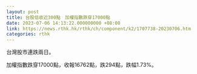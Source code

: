 ```yaml
---
layout: post
title: 台股低收近300點　加權指數跌穿17000點
date: 2023-07-06 14:13:22.000000000 +08:00
link: https://news.rthk.hk/rthk/ch/component/k2/1707738-20230706.htm
categories: rthk
---
```


台灣股市連跌兩日。

加權指數跌穿17000點，收報16762點，跌294點，跌幅1.73%。
